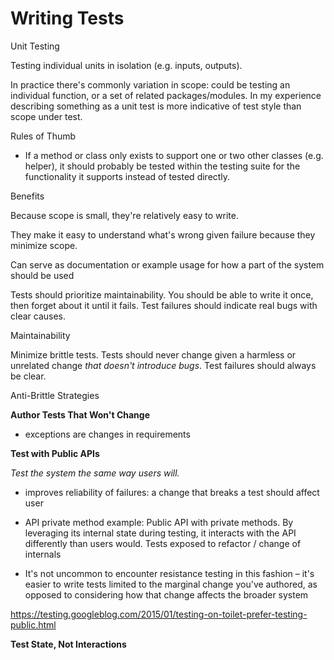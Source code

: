 # Writing Tests

Unit Testing

Testing individual units in isolation (e.g. inputs, outputs).

In practice there's commonly variation in scope: could be testing an individual function, or a set of related packages/modules. In my experience describing something as a unit test is more indicative of test style than scope under test.

Rules of Thumb

- If a method or class only exists to support one or two other classes (e.g. helper), it should probably be tested within the testing suite for the functionality it supports instead of tested directly.

Benefits

Because scope is small, they're relatively easy to write.

They make it easy to understand what's wrong given failure because they minimize scope.

Can serve as documentation or example usage for how a part of the system should be used

Tests should prioritize maintainability. You should be able to write it once, then forget about it until it fails. Test failures should indicate real bugs with clear causes.

Maintainability

Minimize brittle tests. Tests should never change given a harmless or unrelated change _that doesn't introduce bugs_. Test failures should always be clear.

Anti-Brittle Strategies

**Author Tests That Won't Change**

- exceptions are changes in requirements

**Test with Public APIs**

_Test the system the same way users will._

- improves reliability of failures: a change that breaks a test should affect user

- API private method example: Public API with private methods. By leveraging its internal state during testing, it interacts with the API differently than users would. Tests exposed to refactor / change of internals

- It's not uncommon to encounter resistance testing in this fashion – it's easier to write tests limited to the marginal change you've authored, as opposed to considering how that change affects the broader system

https://testing.googleblog.com/2015/01/testing-on-toilet-prefer-testing-public.html

**Test State, Not Interactions**
